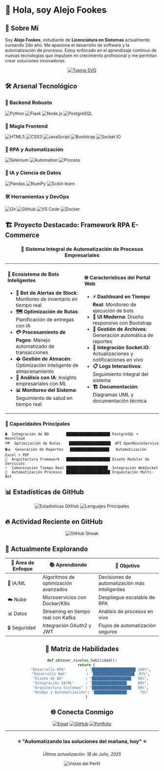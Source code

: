 # 👋 Hola, soy **Alejo Fookes**

## 🚀 Sobre Mí
Soy **Alejo Fookes**, estudiante de **Licenciatura en Sistemas** actualmente cursando 2do año. Me apasiona el desarrollo de software y la automatización de procesos. Estoy enfocado en el aprendizaje continuo de nuevas tecnologías que impulsen mi crecimiento profesional y me permitan crear soluciones innovadoras.

<div align="center">
  
[![Typing SVG](https://readme-typing-svg.herokuapp.com?font=Fira+Code&size=22&duration=3000&pause=1000&color=36BCF7&center=true&vCenter=true&width=600&lines=Desarrollador+RPA+Framework;Desarrollador+Full-Stack;Estudiante+de+Sistemas;Entusiasta+AI%2FML;Automatización+de+Procesos)](https://git.io/typing-svg)

</div>

## 🛠️ Arsenal Tecnológico

### 🔧 Backend Robusto
![Python](https://img.shields.io/badge/-Python-3776AB?style=for-the-badge&logo=python&logoColor=white)
![Flask](https://img.shields.io/badge/-Flask-000000?style=for-the-badge&logo=flask&logoColor=white)
![Node.js](https://img.shields.io/badge/-Node.js-339933?style=for-the-badge&logo=node.js&logoColor=white)
![PostgreSQL](https://img.shields.io/badge/-PostgreSQL-336791?style=for-the-badge&logo=postgresql&logoColor=white)

### 🎨 Magia Frontend
![HTML5](https://img.shields.io/badge/-HTML5-E34F26?style=for-the-badge&logo=html5&logoColor=white)
![CSS3](https://img.shields.io/badge/-CSS3-1572B6?style=for-the-badge&logo=css3&logoColor=white)
![JavaScript](https://img.shields.io/badge/-JavaScript-F7DF1E?style=for-the-badge&logo=javascript&logoColor=black)
![Bootstrap](https://img.shields.io/badge/-Bootstrap-7952B3?style=for-the-badge&logo=bootstrap&logoColor=white)
![Socket.IO](https://img.shields.io/badge/-Socket.IO-010101?style=for-the-badge&logo=socket.io&logoColor=white)

### 🤖 RPA y Automatización
![Selenium](https://img.shields.io/badge/-Selenium-43B02A?style=for-the-badge&logo=selenium&logoColor=white)
![Automation](https://img.shields.io/badge/-Framework_RPA-FF6B6B?style=for-the-badge&logo=robot-framework&logoColor=white)
![Process](https://img.shields.io/badge/-Automatización_Procesos-00D4AA?style=for-the-badge&logo=automattic&logoColor=white)

### 🧠 IA y Ciencia de Datos
![Pandas](https://img.shields.io/badge/-Pandas-150458?style=for-the-badge&logo=pandas&logoColor=white)
![NumPy](https://img.shields.io/badge/-NumPy-013243?style=for-the-badge&logo=numpy&logoColor=white)
![Scikit-learn](https://img.shields.io/badge/-Scikit--learn-F7931E?style=for-the-badge&logo=scikit-learn&logoColor=white)

### 🛠️ Herramientas y DevOps
![Git](https://img.shields.io/badge/-Git-F05032?style=for-the-badge&logo=git&logoColor=white)
![GitHub](https://img.shields.io/badge/-GitHub-181717?style=for-the-badge&logo=github&logoColor=white)
![VS Code](https://img.shields.io/badge/-VS_Code-007ACC?style=for-the-badge&logo=visual-studio-code&logoColor=white)
![Docker](https://img.shields.io/badge/-Docker-2496ED?style=for-the-badge&logo=docker&logoColor=white)

## 🏗️ Proyecto Destacado: Framework RPA E-Commerce

<div align="center">
  
### 🎯 **Sistema Integral de Automatización de Procesos Empresariales**
  
</div>

<table>
<tr>
<td width="50%">

#### 🤖 **Ecosistema de Bots Inteligentes**
- **🔔 Bot de Alertas de Stock**: Monitoreo de inventario en tiempo real
- **🗺️ Optimización de Rutas**: Planificación de entregas con IA  
- **💳 Procesamiento de Pagos**: Manejo automatizado de transacciones
- **� Gestión de Almacén**: Optimización inteligente de almacenamiento
- **🧠 Análisis con IA**: Insights empresariales con ML
- **📊 Monitoreo del Sistema**: Seguimiento de salud en tiempo real

</td>
<td width="50%">

#### 🌐 **Características del Portal Web**
- **⚡ Dashboard en Tiempo Real**: Monitoreo de ejecución de bots
- **🎨 UI Moderna**: Diseño responsivo con Bootstrap
- **📁 Gestión de Archivos**: Generación automática de reportes
- **🔗 Integración Socket.IO**: Actualizaciones y notificaciones en vivo
- **📋 Logs Interactivos**: Seguimiento integral del sistema
- **🏗️ Documentación**: Diagramas UML y documentación técnica

</td>
</tr>
</table>

### 🎯 **Capacidades Principales**

```
�️  Integración de BD        ████████████████████ PostgreSQL + NeonCloud
🗺️  Optimización de Rutas    ███████████████████  API OpenRouteService
�📊  Generación de Reportes   ██████████████████   Automatización Excel + PDF
🔧  Arquitectura Framework   ████████████████████ Diseño Modular de Servicios
⚡  Comunicación Tiempo Real ███████████████████  Integración WebSocket
🤖  Automatización Procesos  ████████████████████ Orquestación Multi-Bot
```

## 📊 Estadísticas de GitHub

<div align="center">
  
![Estadísticas GitHub](https://github-readme-stats.vercel.app/api?username=alejofookes&show_icons=true&theme=tokyonight&hide_border=true&count_private=true)
![Lenguajes Principales](https://github-readme-stats.vercel.app/api/top-langs/?username=alejofookes&layout=compact&theme=tokyonight&hide_border=true)

</div>

## 🔥 Actividad Reciente en GitHub

<!--START_SECTION:activity-->
<!--END_SECTION:activity-->

<div align="center">
  
![GitHub Streak](https://github-readme-streak-stats.herokuapp.com/?user=alejofookes&theme=tokyonight&hide_border=true)

</div>

## 🌱 Actualmente Explorando

<div align="center">

<div align="center">

| 🎯 **Área de Enfoque** | 📚 **Aprendiendo** | 🚀 **Objetivo** |
|------------------------|--------------------|------------------|
| 🧠 IA/ML | Algoritmos de optimización avanzados | Decisiones de automatización más inteligentes |
| ☁️ Nube | Microservicios con Docker/K8s | Despliegue escalable de RPA |
| 📊 Datos | Streaming en tiempo real con Kafka | Análisis de procesos en vivo |
| 🔒 Seguridad | Integración OAuth2 y JWT | Flujos de automatización seguros |

</div>

## 🎨 Matriz de Habilidades

```python
def obtener_niveles_habilidad():
    return {
        "Desarrollo RPA"         : "████████████████████ 100%",
        "Desarrollo Web"         : "███████████████████  95%",
        "Diseño de BD"          : "██████████████████   90%",
        "Integración IA/ML"     : "████████████████     80%",
        "Arquitectura Sistemas" : "██████████████████   90%",
        "DevOps y Automatización": "███████████████      75%"
    }
```

## 🌐 Conecta Conmigo

<div align="center">

[![Email](https://img.shields.io/badge/-Email-D14836?style=for-the-badge&logo=gmail&logoColor=white)](mailto:alejofookes@gmail.com)
[![GitHub](https://img.shields.io/badge/-GitHub-181717?style=for-the-badge&logo=github&logoColor=white)](https://github.com/alejofookes)
[![Portfolio](https://img.shields.io/badge/-Portfolio-FF5722?style=for-the-badge&logo=google-chrome&logoColor=white)](https://alejofookes.dev)

</div>

---

<div align="center">

### ⭐ **"Automatizando las soluciones del mañana, hoy"** ⭐

*Última actualización: 18 de Julio, 2025*

![Vistas del Perfil](https://komarev.com/ghpvc/?username=alejofookes&color=blue&style=flat-square&label=Vistas+del+Perfil)

</div>
